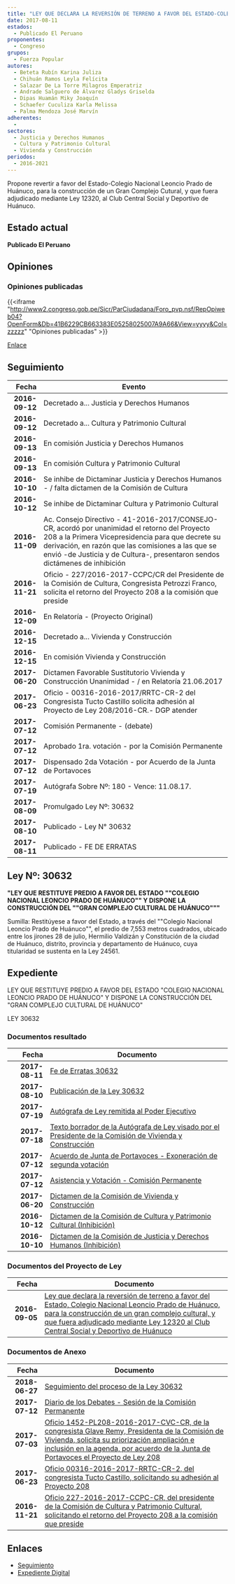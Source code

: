```yaml
---
title: "LEY QUE DECLARA LA REVERSIÓN DE TERRENO A FAVOR DEL ESTADO-COLEGIO NACIONAL LEONCIO PRADO DE HUÁNUCO, PARA LA CONSTRUCCIÓN DE UN GRAN COMPLEJO CULTURAL, Y QUE FUERA ADJUDICADO MEDIANTE LEY 12320 AL CLUB CENTRAL SOCIAL Y DEPORTIVO DE HUÁNUCO."
date: 2017-08-11
estados: 
  - Publicado El Peruano
proponentes: 
  - Congreso
grupos: 
  - Fuerza Popular
autores: 
  - Beteta Rubín Karina Juliza
  - Chihuán Ramos Leyla Felícita
  - Salazar De La Torre Milagros Emperatriz
  - Andrade Salguero de Álvarez Gladys Griselda
  - Dipas Huamán Miky Joaquín
  - Schaefer Cuculiza Karla Melissa
  - Palma Mendoza José Marvín
adherentes: 
  - 
sectores: 
  - Justicia y Derechos Humanos
  - Cultura y Patrimonio Cultural
  - Vivienda y Construcción
periodos: 
  - 2016-2021
---
```


Propone revertir a favor del Estado-Colegio Nacional Leoncio Prado de Huánuco, para la construcción de un Gran Complejo Cutural, y que fuera adjudicado mediante Ley 12320, al Club Central Social y Deportivo de Huánuco.


## Estado actual

**Publicado El Peruano**

## Opiniones

### Opiniones publicadas

{{<iframe "http://www2.congreso.gob.pe/Sicr/ParCiudadana/Foro_pvp.nsf/RepOpiweb04?OpenForm&Db=41B6229CB663383E05258025007A9A66&View=yyyy&Col=zzzzz" "Opiniones publicadas" >}}

[Enlace](http://www2.congreso.gob.pe/Sicr/ParCiudadana/Foro_pvp.nsf/RepOpiweb04?OpenForm&Db=41B6229CB663383E05258025007A9A66&View=yyyy&Col=zzzzz)

## Seguimiento

| Fecha | Evento |
|------:|--------|
| **2016-09-12** | Decretado a... Justicia y Derechos Humanos|
| **2016-09-12** | Decretado a... Cultura y Patrimonio Cultural|
| **2016-09-13** | En comisión Justicia y Derechos Humanos|
| **2016-09-13** | En comisión Cultura y Patrimonio Cultural|
| **2016-10-10** | Se inhibe de Dictaminar Justicia y Derechos Humanos - / falta dictamen de la Comisión de Cultura|
| **2016-10-12** | Se inhibe de Dictaminar Cultura y Patrimonio Cultural|
| **2016-11-09** | Ac. Consejo Directivo - 41-2016-2017/CONSEJO-CR, acordó por unanimidad el retorno del Proyecto 208 a la Primera Vicepresidencia para que decrete su derivación, en razón que las comisiones a las que se envió -de Justicia y de Cultura-, presentaron sendos dictámenes de inhibición|
| **2016-11-21** | Oficio - 227/2016-2017-CCPC/CR del Presidente de la Comisión de Cultura, Congresista Petrozzi Franco, solicita el retorno del Proyecto 208 a la comisión que preside|
| **2016-12-09** | En Relatoría - (Proyecto Original)|
| **2016-12-15** | Decretado a... Vivienda y Construcción|
| **2016-12-15** | En comisión Vivienda y Construcción|
| **2017-06-20** | Dictamen Favorable Sustitutorio Vivienda y Construcción Unanimidad - / en Relatoría 21.06.2017|
| **2017-06-23** | Oficio - 00316-2016-2017/RRTC-CR-2 del Congresista Tucto Castillo solicita adhesión al Proyecto de Ley 208/2016-CR.- DGP atender|
| **2017-07-12** | Comisión Permanente - (debate)|
| **2017-07-12** | Aprobado 1ra. votación - por la Comisión Permanente|
| **2017-07-12** | Dispensado 2da Votación - por Acuerdo de la Junta de Portavoces|
| **2017-07-19** | Autógrafa Sobre Nº: 180 - Vence: 11.08.17.|
| **2017-08-09** | Promulgado Ley Nº: 30632|
| **2017-08-10** | Publicado - Ley N° 30632|
| **2017-08-11** | Publicado - FE DE ERRATAS|

## Ley Nº: 30632

**"LEY QUE RESTITUYE PREDIO A FAVOR DEL ESTADO ""COLEGIO NACIONAL LEONCIO PRADO DE HUÁNUCO"" Y DISPONE LA CONSTRUCCIÓN DEL ""GRAN COMPLEJO CULTURAL DE HUÁNUCO"""**

Sumilla: Restitúyese a favor del Estado, a través del ""Colegio Nacional Leoncio Prado de Huánuco"", el predio de 7,553 metros cuadrados, ubicado entre los jirones 28 de julio, Hermilio Valdizán y Constitución de la ciudad de Huánuco, distrito, provincia y departamento de Huánuco, cuya titularidad se sustenta en la Ley 24561.


## Expediente

LEY QUE RESTITUYE PREDIO A FAVOR DEL ESTADO "COLEGIO NACIONAL LEONCIO PRADO DE HUÁNUCO" Y DISPONE LA CONSTRUCCIÓN DEL "GRAN COMPLEJO CULTURAL DE HUÁNUCO"

LEY 30632


### Documentos resultado

| Fecha | Documento |
|------:|--------|
| **2017-08-11** | [Fe de Erratas 30632](http://www.leyes.congreso.gob.pe/Documentos/2016_2021/ADLP/Fe_Erratas/30632-FE.pdf) |
| **2017-08-10** | [Publicación de la Ley 30632](http://www.leyes.congreso.gob.pe/Documentos/2016_2021/ADLP/Normas_Legales/30632-LEY.pdf) |
| **2017-07-19** | [Autógrafa de Ley remitida al Poder Ejecutivo](http://www.leyes.congreso.gob.pe/Documentos/2016_2021/ADLP/Texto_Aprobado/AU0020820170719.PDF) |
| **2017-07-18** | [Texto borrador de la Autógrafa de Ley visado por el Presidente de la Comisión de Vivienda y Construcción](http://www.leyes.congreso.gob.pe/Documentos/2016_2021/Texto_Borrador_de_Autografa/BAU0020820170718.pdf) |
| **2017-07-12** | [Acuerdo de Junta de Portavoces - Exoneración de segunda votación](http://www.leyes.congreso.gob.pe/Documentos/2016_2021/Acuerdos/Junta_Portavoces/AJP0020820170712.pdf) |
| **2017-07-12** | [Asistencia y Votación - Comisión Permanente](http://www.leyes.congreso.gob.pe/Documentos/2016_2021/Asistencia_y_Votacion/Proyectos_de_Ley/AVCP0020820170712.pdf) |
| **2017-06-20** | [Dictamen de la Comisión de Vivienda y Construcción](http://www.leyes.congreso.gob.pe/Documentos/2016_2021/Dictamenes/Proyectos_de_Ley/00208DC24MAY20170620..pdf) |
| **2016-10-12** | [Dictamen de la Comisión de Cultura y Patrimonio Cultural (Inhibición)](http://www.leyes.congreso.gob.pe/Documentos/2016_2021/Dictamenes/Proyectos_de_Ley/00208DC05MAY20161012..pdf) |
| **2016-10-10** | [Dictamen de la Comisión de Justicia y Derechos Humanos (Inhibición)](http://www.leyes.congreso.gob.pe/Documentos/2016_2021/Dictamenes/Proyectos_de_Ley/00208DC15MAY20161010.pdf) |

### Documentos del Proyecto de Ley

| Fecha | Documento |
|------:|--------|
| **2016-09-05** | [Ley que declara la reversión de terreno a favor del Estado, Colegio Nacional Leoncio Prado de Huánuco, para la construcción de un gran complejo cultural, y que fuera adjudicado mediante Ley 12320 al Club Central Social y Deportivo de Huánuco](http://www.leyes.congreso.gob.pe/Documentos/2016_2021/Proyectos_de_Ley_y_de_Resoluciones_Legislativas/PL0020820160905.pdf) |

### Documentos de Anexo

| Fecha | Documento |
|------:|--------|
| **2018-06-27** | [Seguimiento del proceso de la Ley 30632](http://www.leyes.congreso.gob.pe/Documentos/2016_2021/Seguimiento_de_Proyectos_de_Ley/00208PL20180627.pdf) |
| **2017-07-12** | [Diario de los Debates - Sesión de la Comisión Permanente](http://www2.congreso.gob.pe/Sicr/DiarioDebates/Publicad.nsf/SesionesPleno/05256D6E0073DFE90525815C006190DC/$FILE/PER-2016-13.pdf) |
| **2017-07-03** | [Oficio 1452-PL208-2016-2017-CVC-CR, de la congresista Glave Remy, Presidenta de la Comisión de Vivienda, solicita su priorización ampliación e inclusión en la agenda, por acuerdo de la Junta de Portavoces el Proyecto de Ley 208](http://www.leyes.congreso.gob.pe/Documentos/2016_2021/Oficios/Comisiones_Ordinarias/OFICIO-1452-PL208-2016-2017-CVC-CR.PDF) |
| **2017-06-23** | [Oficio 00316-2016-2017-RRTC-CR-2, del congresista Tucto Castillo, solicitando su adhesión al Proyecto 208](http://www.leyes.congreso.gob.pe/Documentos/2016_2021/Adhesiones/Proyectos_de_Ley/OFICIO-00316-2016-2017-RRTC-CR-2.PDF) |
| **2016-11-21** | [Oficio 227-2016-2017-CCPC-CR, del presidente de la Comisión de Cultura y Patrimonio Cultural, solicitando el retorno del Proyecto 208 a la comisión que preside](http://www.leyes.congreso.gob.pe/Documentos/2016_2021/Oficios/Comisiones_Ordinarias/OIFICIO-227-2016-2017-CCPC-CR.pdf) |

## Enlaces 

- [Seguimiento](http://www2.congreso.gob.pe/Sicr/TraDocEstProc/CLProLey2016.nsf/f7fff46988ca05b1052578e100829cc7/315a22110f9bbd96052580250078e4a7?OpenDocument)
- [Expediente Digital](http://www2.congreso.gob.pehttp://www2.congreso.gob.pe/Sicr/TraDocEstProc/CLProLey2016.nsf/f7fff46988ca05b1052578e100829cc7/315a22110f9bbd96052580250078e4a7?OpenDocument&Click=05257FB7005EB655.eb71d0cf91d8294e05256cdf006b5706/$Body/0.1C6C)
